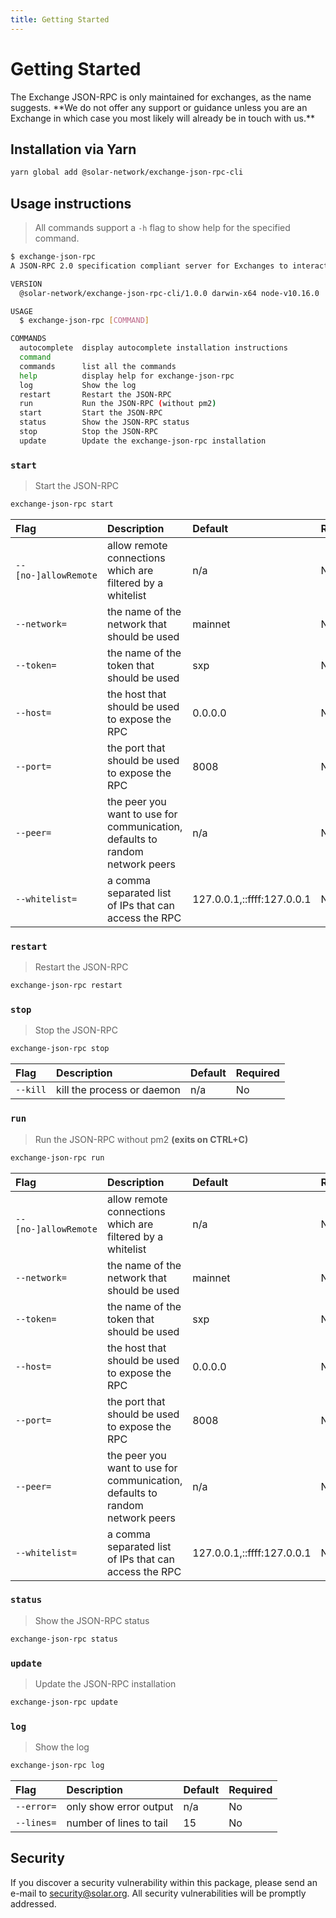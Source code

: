 ```yaml
---
title: Getting Started
---
```


# Getting Started

<x-alert type="info">
The Exchange JSON-RPC is only maintained for exchanges, as the name suggests. **We do not offer any support or guidance unless you are an Exchange in which case you most likely will already be in touch with us.**
</x-alert>

## Installation via Yarn

```bash
yarn global add @solar-network/exchange-json-rpc-cli
```

## Usage instructions

> All commands support a `-h` flag to show help for the specified command.

```bash
$ exchange-json-rpc
A JSON-RPC 2.0 specification compliant server for Exchanges to interact with the Solar Blockchain.

VERSION
  @solar-network/exchange-json-rpc-cli/1.0.0 darwin-x64 node-v10.16.0

USAGE
  $ exchange-json-rpc [COMMAND]

COMMANDS
  autocomplete  display autocomplete installation instructions
  command
  commands      list all the commands
  help          display help for exchange-json-rpc
  log           Show the log
  restart       Restart the JSON-RPC
  run           Run the JSON-RPC (without pm2)
  start         Start the JSON-RPC
  status        Show the JSON-RPC status
  stop          Stop the JSON-RPC
  update        Update the exchange-json-rpc installation
```

### `start`

> Start the JSON-RPC

```bash
exchange-json-rpc start
```

| Flag                 | Description                                                                  | Default                    | Required |
| :------------------- | :--------------------------------------------------------------------------- | :------------------------- | :------- |
| `--[no-]allowRemote` | allow remote connections which are filtered by a whitelist                   | n/a                        | No       |
| `--network=`         | the name of the network that should be used                                  | mainnet                    | No       |
| `--token=`           | the name of the token that should be used                                    | sxp                        | No       |
| `--host=`            | the host that should be used to expose the RPC                               | 0.0.0.0                    | No       |
| `--port=`            | the port that should be used to expose the RPC                               | 8008                       | No       |
| `--peer=`            | the peer you want to use for communication, defaults to random network peers | n/a                        | No       |
| `--whitelist=`       | a comma separated list of IPs that can access the RPC                        | 127.0.0.1,::ffff:127.0.0.1 | No       |

### `restart`

> Restart the JSON-RPC

```bash
exchange-json-rpc restart
```

### `stop`

> Stop the JSON-RPC

```bash
exchange-json-rpc stop
```

| Flag     | Description                | Default | Required |
| :------- | :------------------------- | :------ | :------- |
| `--kill` | kill the process or daemon | n/a     | No       |

### `run`

> Run the JSON-RPC without pm2 **(exits on CTRL+C)**

```bash
exchange-json-rpc run
```

| Flag                 | Description                                                                  | Default                    | Required |
| :------------------- | :--------------------------------------------------------------------------- | :------------------------- | :------- |
| `--[no-]allowRemote` | allow remote connections which are filtered by a whitelist                   | n/a                        | No       |
| `--network=`         | the name of the network that should be used                                  | mainnet                    | No       |
| `--token=`           | the name of the token that should be used                                    | sxp                        | No       |
| `--host=`            | the host that should be used to expose the RPC                               | 0.0.0.0                    | No       |
| `--port=`            | the port that should be used to expose the RPC                               | 8008                       | No       |
| `--peer=`            | the peer you want to use for communication, defaults to random network peers | n/a                        | No       |
| `--whitelist=`       | a comma separated list of IPs that can access the RPC                        | 127.0.0.1,::ffff:127.0.0.1 | No       |

### `status`

> Show the JSON-RPC status

```bash
exchange-json-rpc status
```

### `update`

> Update the JSON-RPC installation

```bash
exchange-json-rpc update
```

### `log`

> Show the log

```bash
exchange-json-rpc log
```

| Flag       | Description             | Default | Required |
| :--------- | :---------------------- | :------ | :------- |
| `--error=` | only show error output  | n/a     | No       |
| `--lines=` | number of lines to tail | 15      | No       |

## Security

If you discover a security vulnerability within this package, please send an e-mail to [security@solar.org](mailto:security@solar.org). All security vulnerabilities will be promptly addressed.
